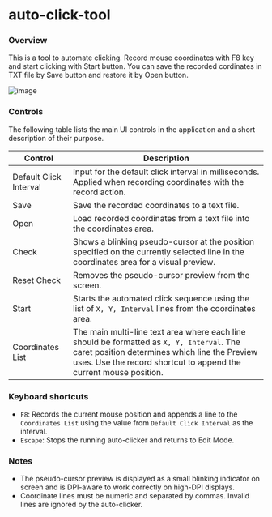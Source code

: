 # auto-click-tool

### Overview

This is a tool to automate clicking. Record mouse coordinates with F8 key and start clicking with Start button.
You can save the recorded cordinates in TXT file by Save button and restore it by Open button.

![image](https://github.com/user-attachments/assets/32c6715f-2395-44ad-bab8-6aa01c9eea9a)


### Controls

The following table lists the main UI controls in the application and a short description of their purpose.

| Control | Description |
|---|---|
| Default Click Interval | Input for the default click interval in milliseconds. Applied when recording coordinates with the record action. |
| Save | Save the recorded coordinates to a text file. |
| Open | Load recorded coordinates from a text file into the coordinates area. |
| Check | Shows a blinking pseudo-cursor at the position specified on the currently selected line in the coordinates area for a visual preview. |
| Reset Check | Removes the pseudo-cursor preview from the screen. |
| Start | Starts the automated click sequence using the list of `X, Y, Interval` lines from the coordinates area. |
| Coordinates List | The main multi-line text area where each line should be formatted as `X, Y, Interval`. The caret position determines which line the Preview uses. Use the record shortcut to append the current mouse position. |

### Keyboard shortcuts

- `F8`: Records the current mouse position and appends a line to the `Coordinates List` using the value from `Default Click Interval` as the interval.
- `Escape`: Stops the running auto-clicker and returns to Edit Mode.

### Notes

- The pseudo-cursor preview is displayed as a small blinking indicator on screen and is DPI-aware to work correctly on high-DPI displays.
- Coordinate lines must be numeric and separated by commas. Invalid lines are ignored by the auto-clicker.

